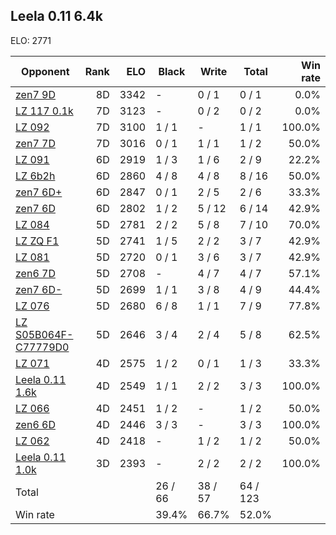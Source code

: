 ## Leela 0.11 6.4k ##

ELO: 2771

Opponent | Rank | ELO | Black | Write | Total | Win rate
---------|-----:|----:|-------|-------|-------|-------:
[zen7 9D](zen7%209D.md) | 8D | 3342 | - | 0 / 1 | 0 / 1 | 0.0%
[LZ 117 0.1k](LZ%20117%200.1k.md) | 7D | 3123 | - | 0 / 2 | 0 / 2 | 0.0%
[LZ 092](LZ%20092.md) | 7D | 3100 | 1 / 1 | - | 1 / 1 | 100.0%
[zen7 7D](zen7%207D.md) | 7D | 3016 | 0 / 1 | 1 / 1 | 1 / 2 | 50.0%
[LZ 091](LZ%20091.md) | 6D | 2919 | 1 / 3 | 1 / 6 | 2 / 9 | 22.2%
[LZ 6b2h](LZ%206b2h.md) | 6D | 2860 | 4 / 8 | 4 / 8 | 8 / 16 | 50.0%
[zen7 6D+](zen7%206D+.md) | 6D | 2847 | 0 / 1 | 2 / 5 | 2 / 6 | 33.3%
[zen7 6D](zen7%206D.md) | 6D | 2802 | 1 / 2 | 5 / 12 | 6 / 14 | 42.9%
[LZ 084](LZ%20084.md) | 5D | 2781 | 2 / 2 | 5 / 8 | 7 / 10 | 70.0%
[LZ ZQ F1](LZ%20ZQ%20F1.md) | 5D | 2741 | 1 / 5 | 2 / 2 | 3 / 7 | 42.9%
[LZ 081](LZ%20081.md) | 5D | 2720 | 0 / 1 | 3 / 6 | 3 / 7 | 42.9%
[zen6 7D](zen6%207D.md) | 5D | 2708 | - | 4 / 7 | 4 / 7 | 57.1%
[zen7 6D-](zen7%206D-.md) | 5D | 2699 | 1 / 1 | 3 / 8 | 4 / 9 | 44.4%
[LZ 076](LZ%20076.md) | 5D | 2680 | 6 / 8 | 1 / 1 | 7 / 9 | 77.8%
[LZ S05B064F-C77779D0](LZ%20S05B064F-C77779D0.md) | 5D | 2646 | 3 / 4 | 2 / 4 | 5 / 8 | 62.5%
[LZ 071](LZ%20071.md) | 4D | 2575 | 1 / 2 | 0 / 1 | 1 / 3 | 33.3%
[Leela 0.11 1.6k](Leela%200.11%201.6k.md) | 4D | 2549 | 1 / 1 | 2 / 2 | 3 / 3 | 100.0%
[LZ 066](LZ%20066.md) | 4D | 2451 | 1 / 2 | - | 1 / 2 | 50.0%
[zen6 6D](zen6%206D.md) | 4D | 2446 | 3 / 3 | - | 3 / 3 | 100.0%
[LZ 062](LZ%20062.md) | 4D | 2418 | - | 1 / 2 | 1 / 2 | 50.0%
[Leela 0.11 1.0k](Leela%200.11%201.0k.md) | 3D | 2393 | - | 2 / 2 | 2 / 2 | 100.0%
Total | | | 26 / 66 | 38 / 57 | 64 / 123 | 
Win rate| | | 39.4% | 66.7% | 52.0% | 
